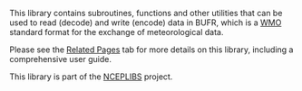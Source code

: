 
This library contains subroutines, functions and other utilities that can be
used to read (decode) and write (encode) data in BUFR, which is a
[WMO](https://public.wmo.int) standard format for the exchange of
meteorological data.

Please see the [Related Pages](pages.html) tab for more details on this library,
including a comprehensive user guide.

This library is part of the
[NCEPLIBS](https://github.com/NOAA-EMC/NCEPLIBS) project.

